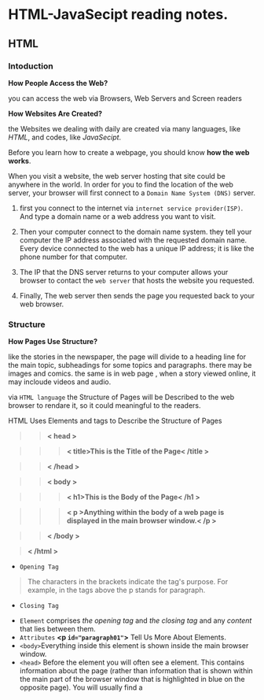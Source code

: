 # HTML-JavaSecipt reading notes.

## HTML
### Intoduction
**How People Access the Web?**

you can access the web via Browsers, Web Servers and Screen readers

**How Websites Are Created?**

the Websites we dealing with daily are created via many languages, like *HTML*, and codes, like *JavaSecipt*.

Before you learn how to create a webpage, you should know 
**how the web works**.

When you visit a website, the web server hosting that site could be anywhere in the world. In order for you to find the location of the web server, your browser will first connect to a `Domain Name System (DNS)` server.

1. first you connect to the internet via `internet service provider(ISP)`. And type a domain name or a web address you want to visit.

2. Then your computer connect to the domain name system. they tell your computer the IP address associated with the requested domain name. Every device connected to the web has a unique IP address; it is like the phone number for that computer.

3. The IP that the DNS server returns to your computer allows your browser to contact the `web server` that hosts the website you requested.

4. Finally, The web server then sends the
page you requested back to your
web browser.


### Structure
**How Pages Use Structure?**

like the stories in the newspaper, the page will divide to a heading line for the main topic, subheadings for some topics and paragraphs. there may be images and comics. the same is in web page , when a story viewed online, it may incloude videos and audio. 

via `HTML language` the Structure of Pages will be Described to the web browser to rendare it, so it could meaningful to the readers. 

HTML Uses Elements and tags to Describe the Structure of Pages
>**<html>**

>> **< head >**

>>> **< title>**This is the Title of the Page**< /title >**

>>**< /head >**

>>**< body >**

 >>>**< h1>**This is the Body of the Page**< /h1 >**

 >>>**< p >**Anything within the body of a web page is
 displayed in the main browser window.**< /p >**

>>**< /body >**

>**< /html >**

- `Opening Tag` **<p>** 
>The characters in the brackets
indicate the tag's purpose.
For example, in the tags above
the p stands for paragraph.
- `Closing Tag` **</p>**
- `Element` comprises *the opening
tag* and *the closing tag* and any
*content* that lies between them.
- `Attributes` **<p `id="paragraph01"`>** Tell Us
More About Elements.
- `<body>`Everything inside this element is
shown inside the main browser
window.
- `<head>`
Before the <body> element you
will often see a <head> element.
This contains information
about the page (rather than
information that is shown within
the main part of the browser
window that is highlighted in
blue on the opposite page).
You will usually find a <title>
element inside the <head>
element.
- `<title>`
The contents of the <title>
element are either shown in the
top of the browser, above where
you usually type in the URL of
the page you want to visit, or
on the tab for that page (if your
browser uses tabs to allow you
to view multiple pages at the
same time).

### Extra markup
**The Evolution of HTML**

Each new version was designed
to be an improvement on the
last (with new elements and
attributes added and older code
removed).
- HTML 4
- XHTML 1.0
- HTML5

HTML5 is which used commonly nowadays in web structure building.

**Elements & Attributes**
- `Doctype` Because there have been
several versions of HTML, each
web page should begin with a
DOCTYPE declaration to tell a
browser which version of HTML
the page is using
 
|      Doctype               |         HTML version       |
|----------------------------|-------------------------|
| <!DOCTYPE html> | `HTML5` |
| <!DOCTYPE html PUBLIC"-//W3C//DTD HTML 4.01Transitional//EN""http://www.w3.org/TR/html4/loose.dtd"> | `HTML4` |
| <!DOCTYPE html PUBLIC"-//W3C//DTD XHTML 1.0 Transitional//EN""http://www.w3.org/TR/xhtml1/DTD/xhtml1-transitional.dtd"> | `Transitional XHTML 1.0` |
| <!DOCTYPE html PUBLIC"-//W3C//DTD XHTML 1.0 Strict//EN""http://www.w3.org/TR/xhtml1/DTD/xhtml1-strict.dtd"> | `Strict XHTML 1.0` |
| <?xml version="1.0" ?> | `XML Declaration` |

- `Comments in html` 

If you want to add a comment
to your code that will not be
visible in the user's browser, you
can add the text between these
characters:
>`<!-- comment goes here -->`

- `ID Attribute`

 It is used to uniquely identify that element from other elements on the page.
>`<p id="pullquote">`
- `Class Attribute` 

It is used to identify several elements as being different from the other elements on the page.
>`<p class="important">`
>>If you would like to indicate that
an element belongs to several
classes, you can separate class
names with a space
>>>`<p class="important 2nd">`
- `Block Elements`

Some elements will always
appear to start on a new line in
the browser window.
>`<h1>, <p>, <ul>, and <li>.`

- `Inline Elements`

Some elements will always
appear to continue on the
same line as their neighbouring
elements.
>`<a>, <b>, <em>, and <img>.`

- `Grouping Text & Elements In a Block`

The `<div>` element allows you to
group a set of elements together
in one block-level box.

In a browser, the contents of
the `<div>` element will start on
a new line, but other than this
it will make no difference to the
presentation of the page. 
- `Grouping Text & Elements Inline`

The `<span>` element acts like
an inline equivalent of the <div>
element. It is used to either:

1. Contain a section of text
where there is no other suitable
element to differentiate it from
its surrounding text
2. Contain a number of inline
elements
- `IFrames`

It is like a little window
that has been cut into your
page — and in that window you
can see another page.
>`<iframe>`
>>`width="450"`
>>`height="350"`
>>`src="http://maps.google.co.uk/maps?q=moma+new+york`
>>`&amp;output=embed">`
>`</iframe>`

- `Information AboutYour Pages`

The `<meta>` element lives
inside the <head> element and
contains information about that
web page.

>`<head>`
 >>`<title>Information About Your Pages</title>`

 >>`<meta name="description"`

 >>`content="An Essay on Installation Art" />`

 >>`<meta name="keywords"`

 >>`content="installation, art, opinion" />`

 >>`<meta name="robots"`

 >>`content="nofollow" />`

 >>`<meta http-equiv="author"`

 >>`content="Jon Duckett" />`

 >>`<meta http-equiv="pragma"`

 >>`content="no-cache" />`

 >>`<meta http-equiv="expires"`

 >>`content="Fri, 04 Apr 2014 23:59:59 GMT" />`

>`</head>`

### HTML5 layout.
**Some New HTML5 Layout Elements**
- `<header>` & `<footer>`
- Navigation
`<nav>`
- Articles
`<article>`
- Asides
`<aside>`
- Sections
`<section>`
- Heading Groups
`<hgroup>`
- Figures
`<figure>` or `<figcaption>`

There are more to search. the find more details about them and description to their function read *`Jon Duckett - HTML & CSS
Design and Build Websites - Chapter 17: HTML5 Layout, p428 `*

### Process & Design.
**understand who your target audience**

Every website should be designed for the
target audience—not just for yourself or the
site owner. It is therefore very important to
understand who your target audience is.

In order to understand and target the web audience, you should answer these questions:

1. Who is the Site For?
2. Why People Visit YOUR Website?
3. What Your Visitors are Trying to Achieve?
4. What Information Your Visitors Need?
5. How Often People Will Visit Your Site?

**Getting your message across using design**

There are some elements that must be taken into account when designing any website, and these are the most important:
- Site Maps
- WireFrames
- Visual hierarchy
- grouping and
- Similarity
- Designing Navigation

Read more about details in *`Jon Duckett - HTML & CSS
Design and Build Websites - Chapter 18: Process & Design, p452 `*

***
---
## JavaScript
### Intoduction

**How JavaScript makes web pages more interactive?**

It allows you to make the web page more interactive by accessing and modifying the content and markup  used in the page while it been viewed in the browser.

1. *ACCESS CONTENT*

You can use JavaScript to select any
element, attribute, or text from an
HTML page.

2. *MODIFY CONTENT* 

You can use JavaScript to add
elements, attributes, and text to the
page, or remove them. 

3. *PROGRAM RULES*

You can specify a set of steps for
the browser to follow (like a recipe),
which allows it to access or change the
content of a page.

4. *REACT TO EVENTS*

You can specify that a script should run
when a specific event has occurred.

**The A B C of programming**

Before you learn how to read and write the JavaScript
language itself, you need to become familiar with some key
concepts in computer programming. They will be covered in
three sections:

* A. What is a script and how do I create one?

`A scrip`t is a series of instructions that a
computer can follow to achieve a goal. 

To write a script, you need to first
state your goal and then list the
tasks that need to be completed in
order to achieve it. 

Start with the big picture of what
you want to achieve, and break
that down into smaller steps. 

1. DEFINE THE GOAL

2. DESIGN THE SCRIPT

3. CODE EACH STEP

* B. How do computers fit in with the world around them?

The computers create `models` of the world using data.
the models use `objects` to represnt physical things.

Objects can have: 

1. Properties.
>Tells about objects.
2. Methods.
>Preform tasks using properties.
3. Event
>triggered when a user internet with the computer.

* C. How do I write a script for a web page?

The best practice is to keep JavaScript code in its own JavaScript file. then link it with your HTML file by `<script>` element.

JavaScript do not change the HTML,
because the script works with the model of the web
page that the browser has created. 

**[Back to: Homepage](https://omarhumamah.github.io/reading-note/).**